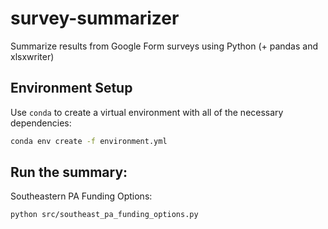 # survey-summarizer

Summarize results from Google Form surveys using Python (+ pandas and xlsxwriter)

## Environment Setup

Use `conda` to create a virtual environment with all of the necessary dependencies:

```bash
conda env create -f environment.yml
```

## Run the summary:

Southeastern PA Funding Options:

```bash
python src/southeast_pa_funding_options.py
```
